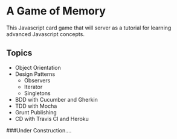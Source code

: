 A Game of Memory
================
This Javascript card game that will server as a tutorial for learning advanced Javascript concepts.

Topics
------
* Object Orientation
* Design Patterns
    * Observers
    * Iterator
    * Singletons
* BDD with Cucumber and Gherkin
* TDD with Mocha
* Grunt Publishing
* CD with Travis CI and Heroku

###Under Construction....
